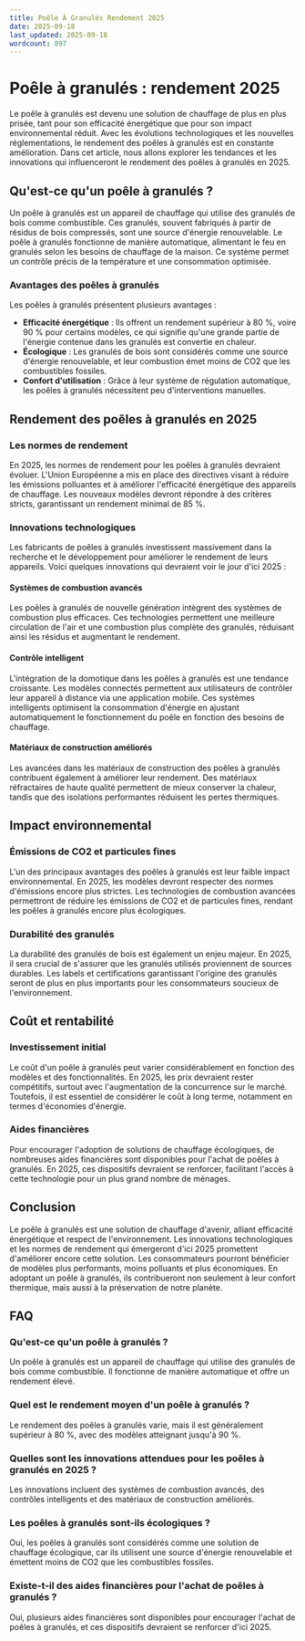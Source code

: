 ```yaml
---
title: Poêle À Granulés Rendement 2025
date: 2025-09-18
last_updated: 2025-09-18
wordcount: 897
---
```


# Poêle à granulés : rendement 2025

Le poêle à granulés est devenu une solution de chauffage de plus en plus prisée, tant pour son efficacité énergétique que pour son impact environnemental réduit. Avec les évolutions technologiques et les nouvelles réglementations, le rendement des poêles à granulés est en constante amélioration. Dans cet article, nous allons explorer les tendances et les innovations qui influenceront le rendement des poêles à granulés en 2025.

## Qu'est-ce qu'un poêle à granulés ?

Un poêle à granulés est un appareil de chauffage qui utilise des granulés de bois comme combustible. Ces granulés, souvent fabriqués à partir de résidus de bois compressés, sont une source d'énergie renouvelable. Le poêle à granulés fonctionne de manière automatique, alimentant le feu en granulés selon les besoins de chauffage de la maison. Ce système permet un contrôle précis de la température et une consommation optimisée.

### Avantages des poêles à granulés

Les poêles à granulés présentent plusieurs avantages :

- **Efficacité énergétique** : Ils offrent un rendement supérieur à 80 %, voire 90 % pour certains modèles, ce qui signifie qu'une grande partie de l'énergie contenue dans les granulés est convertie en chaleur.
- **Écologique** : Les granulés de bois sont considérés comme une source d'énergie renouvelable, et leur combustion émet moins de CO2 que les combustibles fossiles.
- **Confort d'utilisation** : Grâce à leur système de régulation automatique, les poêles à granulés nécessitent peu d'interventions manuelles.

## Rendement des poêles à granulés en 2025

### Les normes de rendement

En 2025, les normes de rendement pour les poêles à granulés devraient évoluer. L'Union Européenne a mis en place des directives visant à réduire les émissions polluantes et à améliorer l'efficacité énergétique des appareils de chauffage. Les nouveaux modèles devront répondre à des critères stricts, garantissant un rendement minimal de 85 %.

### Innovations technologiques

Les fabricants de poêles à granulés investissent massivement dans la recherche et le développement pour améliorer le rendement de leurs appareils. Voici quelques innovations qui devraient voir le jour d'ici 2025 :

#### Systèmes de combustion avancés

Les poêles à granulés de nouvelle génération intègrent des systèmes de combustion plus efficaces. Ces technologies permettent une meilleure circulation de l'air et une combustion plus complète des granulés, réduisant ainsi les résidus et augmentant le rendement.

#### Contrôle intelligent

L'intégration de la domotique dans les poêles à granulés est une tendance croissante. Les modèles connectés permettent aux utilisateurs de contrôler leur appareil à distance via une application mobile. Ces systèmes intelligents optimisent la consommation d'énergie en ajustant automatiquement le fonctionnement du poêle en fonction des besoins de chauffage.

#### Matériaux de construction améliorés

Les avancées dans les matériaux de construction des poêles à granulés contribuent également à améliorer leur rendement. Des matériaux réfractaires de haute qualité permettent de mieux conserver la chaleur, tandis que des isolations performantes réduisent les pertes thermiques.

## Impact environnemental

### Émissions de CO2 et particules fines

L'un des principaux avantages des poêles à granulés est leur faible impact environnemental. En 2025, les modèles devront respecter des normes d'émissions encore plus strictes. Les technologies de combustion avancées permettront de réduire les émissions de CO2 et de particules fines, rendant les poêles à granulés encore plus écologiques.

### Durabilité des granulés

La durabilité des granulés de bois est également un enjeu majeur. En 2025, il sera crucial de s'assurer que les granulés utilisés proviennent de sources durables. Les labels et certifications garantissant l'origine des granulés seront de plus en plus importants pour les consommateurs soucieux de l'environnement.

## Coût et rentabilité

### Investissement initial

Le coût d'un poêle à granulés peut varier considérablement en fonction des modèles et des fonctionnalités. En 2025, les prix devraient rester compétitifs, surtout avec l'augmentation de la concurrence sur le marché. Toutefois, il est essentiel de considérer le coût à long terme, notamment en termes d'économies d'énergie.

### Aides financières

Pour encourager l'adoption de solutions de chauffage écologiques, de nombreuses aides financières sont disponibles pour l'achat de poêles à granulés. En 2025, ces dispositifs devraient se renforcer, facilitant l'accès à cette technologie pour un plus grand nombre de ménages.

## Conclusion

Le poêle à granulés est une solution de chauffage d'avenir, alliant efficacité énergétique et respect de l'environnement. Les innovations technologiques et les normes de rendement qui émergeront d'ici 2025 promettent d'améliorer encore cette solution. Les consommateurs pourront bénéficier de modèles plus performants, moins polluants et plus économiques. En adoptant un poêle à granulés, ils contribueront non seulement à leur confort thermique, mais aussi à la préservation de notre planète.

## FAQ

### Qu'est-ce qu'un poêle à granulés ?

Un poêle à granulés est un appareil de chauffage qui utilise des granulés de bois comme combustible. Il fonctionne de manière automatique et offre un rendement élevé.

### Quel est le rendement moyen d'un poêle à granulés ?

Le rendement des poêles à granulés varie, mais il est généralement supérieur à 80 %, avec des modèles atteignant jusqu'à 90 %.

### Quelles sont les innovations attendues pour les poêles à granulés en 2025 ?

Les innovations incluent des systèmes de combustion avancés, des contrôles intelligents et des matériaux de construction améliorés.

### Les poêles à granulés sont-ils écologiques ?

Oui, les poêles à granulés sont considérés comme une solution de chauffage écologique, car ils utilisent une source d'énergie renouvelable et émettent moins de CO2 que les combustibles fossiles.

### Existe-t-il des aides financières pour l'achat de poêles à granulés ?

Oui, plusieurs aides financières sont disponibles pour encourager l'achat de poêles à granulés, et ces dispositifs devraient se renforcer d'ici 2025.